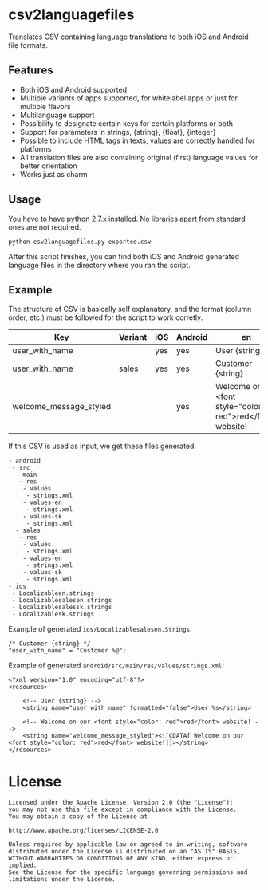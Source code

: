# csv2languagefiles

Translates CSV containing language translations to both iOS and Android file formats.

## Features

* Both iOS and Android supported
* Multiple variants of apps supported, for whitelabel apps or just for multiple flavors
* Multilanguage support
* Possibility to designate certain keys for certain platforms or both
* Support for parameters in strings, {string}, {float}, {integer}
* Possible to include HTML tags in texts, values are correctly handled for platforms
* All translation files are also containing original (first) language values for better orientation
* Works just as charm

## Usage

You have to have python 2.7.x installed. No libraries apart from standard ones are not required.

```
python csv2languagefiles.py exported.csv
```

After this script finishes, you can find both iOS and Android generated language files in the directory where you ran the script.

## Example

The structure of CSV is basically self explanatory, and the format (column order, etc.) must be followed for the script to work corretly.

| Key                    | Variant | iOS | Android | en                                                              | sk                                                                     | 
|------------------------|---------|-----|---------|-----------------------------------------------------------------|------------------------------------------------------------------------| 
| user_with_name         |         | yes | yes     | User {string}                                                   | Užívateľ {string}                                                      | 
| user_with_name         | sales   | yes | yes     | Customer {string}                                               | Zákazník {string}                                                      | 
| welcome_message_styled |         |     | yes     | Welcome on our &lt;font style="color: red">red&lt;/font> website! | Vitajte na našej &lt;font style="color: red">červenej&lt;/font> stránke! | 

If this CSV is used as input, we get these files generated:

```
- android
 - src
  - main
   - res
    - values
     - strings.xml
    - values-en
     - strings.xml
    - values-sk
     - strings.xml
  - sales
   - res
    - values
     - strings.xml
    - values-en
     - strings.xml
    - values-sk
     - strings.xml
- ios
 - Localizableen.strings
 - Localizablesalesen.strings
 - Localizablesalessk.strings
 - Localizablesk.strings
```

Example of generated `ios/Localizablesalesen.Strings`:
```
/* Customer {string} */
"user_with_name" = "Customer %@";
```

Example of generated `android/src/main/res/values/strings.xml`:
```
<?xml version="1.0" encoding="utf-8"?>
<resources>

    <!-- User {string} -->
    <string name="user_with_name" formatted="false">User %s</string>

    <!-- Welcome on our <font style="color: red">red</font> website! -->
    <string name="welcome_message_styled"><![CDATA[ Welcome on our <font style="color: red">red</font> website!]]></string>
</resources>
```

# License

```
Licensed under the Apache License, Version 2.0 (the "License");
you may not use this file except in compliance with the License.
You may obtain a copy of the License at

http://www.apache.org/licenses/LICENSE-2.0

Unless required by applicable law or agreed to in writing, software
distributed under the License is distributed on an "AS IS" BASIS,
WITHOUT WARRANTIES OR CONDITIONS OF ANY KIND, either express or implied.
See the License for the specific language governing permissions and
limitations under the License.
```